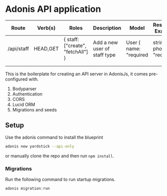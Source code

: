 # Adonis API application

| Route      | Verb(s)  | Roles                             | Description                  | Model                  | Response Example          |        |
| ---------- | -------- | --------------------------------- | ---------------------------- | ---------------------- | ------------------------- | ------ |
| /api/staff | HEAD,GET | { staff: ["create", "fetchAll"] } | Add a new user of staff type | User { name: "required | string"; phone: "required | unique | phone:EGP"; } |  |  |
|            |          |                                   |                              |                        |                           |        |
|            |          |                                   |                              |                        |                           |        |

This is the boilerplate for creating an API server in AdonisJs, it comes pre-configured with.

1. Bodyparser
2. Authentication
3. CORS
4. Lucid ORM
5. Migrations and seeds

## Setup

Use the adonis command to install the blueprint

```bash
adonis new yardstick --api-only
```

or manually clone the repo and then run `npm install`.

### Migrations

Run the following command to run startup migrations.

```js
adonis migration:run
```

